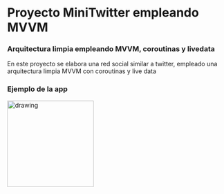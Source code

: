 # Proyecto MiniTwitter empleando MVVM

### Arquitectura limpia empleando MVVM, coroutinas y livedata

En este proyecto se elabora una red social similar a twitter, empleado una arquitectura limpia MVVM con coroutinas y live data


### Ejemplo de la app

<img src="MiniTwitter.gif" alt="drawing" width="200"/>
